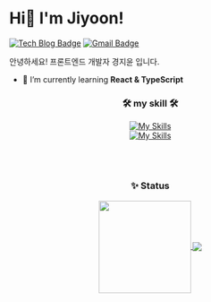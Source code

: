 

#  Hi👋 I'm Jiyoon! 

 [![Tech Blog Badge](http://img.shields.io/badge/-ZeeyoonTech%20blog-black?style=flat-square&logo=github&link=https://velog.io/@jiynn_12)](https://velog.io/@jiynn_12)
 [![Gmail Badge](https://img.shields.io/badge/Gmail-d14836?style=flat-square&logo=Gmail&logoColor=white&link=mailto:wldbsl416@gmail.com)](mailto:wldbsl416@gmail.com)
 


안녕하세요! 프론트엔드 개발자 경지윤 입니다.
- 🌱 I’m currently learning **React & TypeScript**

<div align=center>

###  🛠 my skill 🛠 <br>
  [![My Skills](https://skillicons.dev/icons?i=js,react,ts,git,html,css,scss,nodejs)](https://skillicons.dev) <br>
  [![My Skills](https://skillicons.dev/icons?i=figma,ai,ps)](https://skillicons.dev)


<br><br>

### ✨ Status

<a href="https://github.com/anuraghazra/github-readme-stats">
  <img style="height: 165px;"  align="center" src="https://github-readme-stats.vercel.app/api?username=Jiyoonz&show_icons=true" />
</a>
<a href="https://github.com/anuraghazra/github-readme-stats">
  <img align="center" src="https://github-readme-stats.vercel.app/api/top-langs/?username=anuraghazra&layout=compact&show_icons=true" />
</a>







</div>
